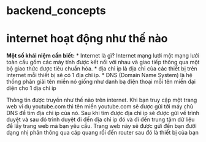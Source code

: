 # backend_concepts
 
# internet hoạt động như thế nào 
**Một số khái niệm cần biết:**
    * Internet là gì? Internet mạng lưới một mạng lưới toàn cầu gồm các máy tính được kết nối với nhau và giao tiếp thông qua một bộ giao thức được tiêu chuẩn hóa.
    * địa chỉ ip là địa chỉ của các thiết bị trên internet mỗi thiết bị sẽ có 1 địa chỉ ip.
    * DNS (Domain Name System) là hệ thống phân giải tên miền nó giống như danh bạ điện thoại mỗi tên miền đại diện cho 1 dịa chỉ ip

Thông tin được truyền như thế nào trên internet. Khi bạn truy cập một trang web ví dụ youtube.com thì tên miền youtube.com sẽ được gửi tới máy chủ DNS để tìm địa chỉ ip của nó. Sau khi tìm được địa chỉ ip sẽ được gửi về trình duyệt và sau đó trình duyệt đi đến địa chỉ ip đó và đi đến trung tâm dữ liệu để lấy trang web mà bạn yêu cầu. Trang web này sẽ được gửi đến bạn đưới dạng nhị phân thông qua cáp quang rồi đến router sau đó là thiết bị của bạn
